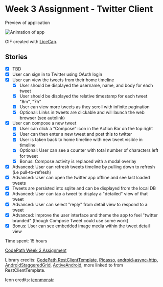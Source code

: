 # Week 3 Assignment - Twitter Client

Preview of application

![Animation of app](https://www.dropbox.com/s/advdpqgc13gbtud/CodePathTwitterClient.gif?dl=1)

GIF created with [LiceCap](http://www.cockos.com/licecap/).

## Stories

- [x] TBD
- [x] User can sign in to Twitter using OAuth login
- [x] User can view the tweets from their home timeline
	- [x] User should be displayed the username, name, and body for each tweet
	- [x] User should be displayed the relative timestamp for each tweet "8m", "7h"
	- [x] User can view more tweets as they scroll with infinite pagination
	- [x] Optional: Links in tweets are clickable and will launch the web browser (see autolink)
- [x] User can compose a new tweet
	- [x] User can click a “Compose” icon in the Action Bar on the top right
	- [x] User can then enter a new tweet and post this to twitter
	- [x] User is taken back to home timeline with new tweet visible in timeline
	- [x] Optional: User can see a counter with total number of characters left for tweet
	- [x] Bonus: Compose activity is replaced with a modal overlay
- [x] Advanced: User can refresh tweets timeline by pulling down to refresh (i.e pull-to-refresh)
- [x] Advanced: User can open the twitter app offline and see last loaded tweets
- [x] Tweets are persisted into sqlite and can be displayed from the local DB
- [x] Advanced: User can tap a tweet to display a "detailed" view of that tweet
- [x] Advanced: User can select "reply" from detail view to respond to a tweet
- [x] Advanced: Improve the user interface and theme the app to feel "twitter branded" (though Compose Tweet could use some work)
- [x] Bonus: User can see embedded image media within the tweet detail view

Time spent: 15 hours

[CodePath Week 3 Assignment](http://courses.codepath.com/courses/intro_to_android/week/3#!assignment)

Library credits: [CodePath RestClientTemplate](https://github.com/codepath/android-rest-client-template), [Picasso](http://square.github.io/picasso/), [android-async-http](http://loopj.com/android-async-http/), [AndroidStaggeredGrid](https://github.com/f-barth/AndroidStaggeredGrid), [ActiveAndroid](https://github.com/pardom/ActiveAndroid), more linked to from RestClientTemplate.

Icon credits: [iconmonstr](http://iconmonstr.com/)
